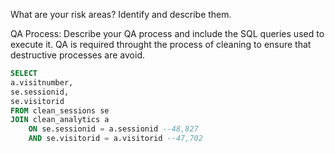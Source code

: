 What are your risk areas? Identify and describe them.



QA Process:
Describe your QA process and include the SQL queries used to execute it.
QA is required throught the process of cleaning to ensure that destructive processes are avoid.

~~~~sql
SELECT 
a.visitnumber,
se.sessionid,
se.visitorid
FROM clean_sessions se
JOIN clean_analytics a
	ON se.sessionid = a.sessionid --48,827
	AND se.visitorid = a.visitorid --47,702
~~~~

